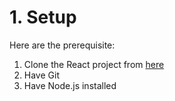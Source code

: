 # 1. Setup
Here are the prerequisite:
1. Clone the React project from [here](https://github.com/exemplar-codes/React-Testing-Library-Net-Ninja)
2. Have Git
3. Have Node.js installed